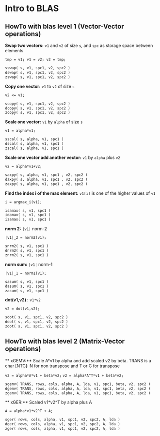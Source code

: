 # Intro to BLAS

## HowTo with blas level 1 (Vector-Vector operations)

   **Swap two vectors:** `v1` and `v2` of size `s`, and 
   `spc` as storage space between elements

   `tmp = v1; v1 = v2; v2 = tmp;`

```fortran
sswap( s, v1, spc1, v2, spc2 )
dswap( s, v1, spc1, v2, spc2 )
zswap( s, v1, spc1, v2, spc2 )
```

   **Copy one vector:** `v1` to `v2` of size `s`

   `v2 <= v1;`

```fortran
scopy( s, v1, spc1, v2, spc2 )
dcopy( s, v1, spc1, v2, spc2 )
zcopy( s, v1, spc1, v2, spc2 )
```

   **Scale one vector:** `v1` by `alpha` of size `s`
   
   `v1 = alpha*v1;`
    
```fortran
sscal( s, alpha, v1, spc1 )
dscal( s, alpha, v1, spc1 )
zscal( s, alpha, v1, spc1 )
```

   **Scale one vector add another vector:** `v1` by `alpha` plus `v2`
   
   `v2 = alpha*v1+v2;`
    
```fortran
saxpy( s, alpha, v1, spc1 , v2, spc2 )
daxpy( s, alpha, v1, spc1 , v2, spc2 )
zaxpy( s, alpha, v1, spc1 , v2, spc2 )
```

   **Find the index i of the max element:** `v1[i]` is one of the higher values of `v1`
   
   `i = argmax_i(v1);`
    
```fortran
isamax( s, v1, spc1 )
idamax( s, v1, spc1 )
izamax( s, v1, spc1 )
```

   **norm 2:** `|v1|` norm-2
   
   `|v1|_2 = norm2(v1);`
    
```fortran
snrm2( s, v1, spc1 )
dnrm2( s, v1, spc1 )
znrm2( s, v1, spc1 )
```

   **norm sum:** `|v1|` norm-1
   
   `|v1|_1 = norm1(v1);`
    
```fortran
sasum( s, v1, spc1 )
dasum( s, v1, spc1 )
zasum( s, v1, spc1 )
```

   **dot(v1,v2) :** `v1*v2`
   
   `v2 = dot(v1,v2);`
    
```fortran
sdot( s, v1, spc1, v2, spc2 )
ddot( s, v1, spc1, v2, spc2 )
zdot( s, v1, spc1, v2, spc2 )
```

## HowTo with blas level 2 (Matrix-Vector operations)

   ** xGEMV:** Scale A*v1 by alpha and add scaled v2 by beta. TRANS is a char [NTC]: N for non transpose and T or C for transpose 
   
   `v2 = alpha*A*v1 + beta*v2;`
   `v2 = alpha*A^T*v1 + beta*v2;`
    
```fortran
sgemv( TRANS, rows, cols, alpha, A, lda, v1, spc1, beta, v2, spc2 )
dgemv( TRANS, rows, cols, alpha, A, lda, v1, spc1, beta, v2, spc2 )
zgemv( TRANS, rows, cols, alpha, A, lda, v1, spc1, beta, v2, spc2 )
```

   ** xGER:** Scaled v1*v2^T by alpha plus A
   
   `A = alpha*v1*v2^T + A;`
    
```fortran
sger( rows, cols, alpha, v1, spc1, v2, spc2, A, lda )
dger( rows, cols, alpha, v1, spc1, v2, spc2, A, lda )
zger( rows, cols, alpha, v1, spc1, v2, spc2, A, lda )
```
